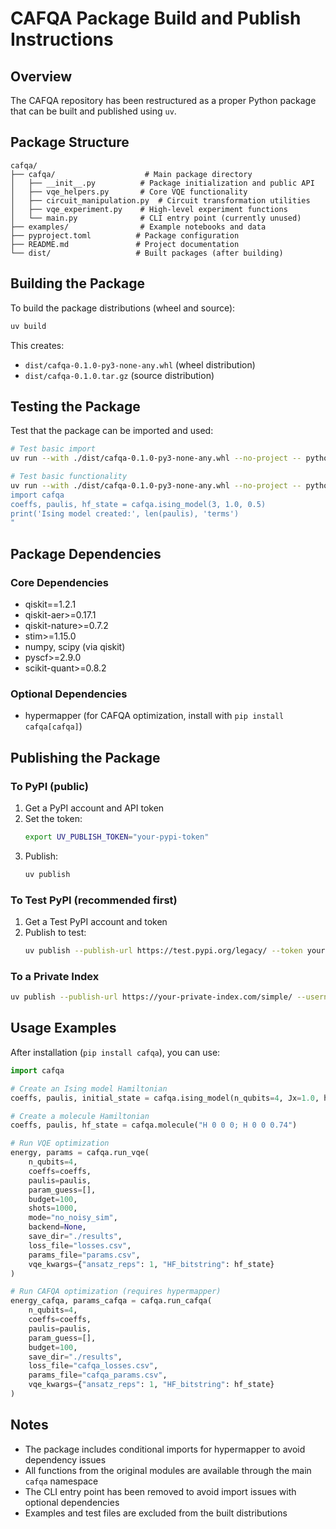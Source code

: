 # CAFQA Package Build and Publish Instructions

## Overview

The CAFQA repository has been restructured as a proper Python package that can be built and published using `uv`.

## Package Structure

```
cafqa/
├── cafqa/                    # Main package directory
│   ├── __init__.py          # Package initialization and public API
│   ├── vqe_helpers.py       # Core VQE functionality
│   ├── circuit_manipulation.py  # Circuit transformation utilities
│   ├── vqe_experiment.py    # High-level experiment functions
│   └── main.py              # CLI entry point (currently unused)
├── examples/                # Example notebooks and data
├── pyproject.toml          # Package configuration
├── README.md               # Project documentation
└── dist/                   # Built packages (after building)
```

## Building the Package

To build the package distributions (wheel and source):

```bash
uv build
```

This creates:
- `dist/cafqa-0.1.0-py3-none-any.whl` (wheel distribution)
- `dist/cafqa-0.1.0.tar.gz` (source distribution)

## Testing the Package

Test that the package can be imported and used:

```bash
# Test basic import
uv run --with ./dist/cafqa-0.1.0-py3-none-any.whl --no-project -- python -c "import cafqa; print('Import successful!')"

# Test basic functionality
uv run --with ./dist/cafqa-0.1.0-py3-none-any.whl --no-project -- python -c "
import cafqa
coeffs, paulis, hf_state = cafqa.ising_model(3, 1.0, 0.5)
print('Ising model created:', len(paulis), 'terms')
"
```

## Package Dependencies

### Core Dependencies
- qiskit==1.2.1
- qiskit-aer>=0.17.1
- qiskit-nature>=0.7.2
- stim>=1.15.0
- numpy, scipy (via qiskit)
- pyscf>=2.9.0
- scikit-quant>=0.8.2

### Optional Dependencies
- hypermapper (for CAFQA optimization, install with `pip install cafqa[cafqa]`)

## Publishing the Package

### To PyPI (public)

1. Get a PyPI account and API token
2. Set the token:
   ```bash
   export UV_PUBLISH_TOKEN="your-pypi-token"
   ```
3. Publish:
   ```bash
   uv publish
   ```

### To Test PyPI (recommended first)

1. Get a Test PyPI account and token
2. Publish to test:
   ```bash
   uv publish --publish-url https://test.pypi.org/legacy/ --token your-test-token
   ```

### To a Private Index

```bash
uv publish --publish-url https://your-private-index.com/simple/ --username your-user --password your-pass
```

## Usage Examples

After installation (`pip install cafqa`), you can use:

```python
import cafqa

# Create an Ising model Hamiltonian
coeffs, paulis, initial_state = cafqa.ising_model(n_qubits=4, Jx=1.0, h=0.5)

# Create a molecule Hamiltonian
coeffs, paulis, hf_state = cafqa.molecule("H 0 0 0; H 0 0 0.74")

# Run VQE optimization
energy, params = cafqa.run_vqe(
    n_qubits=4,
    coeffs=coeffs,
    paulis=paulis,
    param_guess=[],
    budget=100,
    shots=1000,
    mode="no_noisy_sim",
    backend=None,
    save_dir="./results",
    loss_file="losses.csv",
    params_file="params.csv",
    vqe_kwargs={"ansatz_reps": 1, "HF_bitstring": hf_state}
)

# Run CAFQA optimization (requires hypermapper)
energy_cafqa, params_cafqa = cafqa.run_cafqa(
    n_qubits=4,
    coeffs=coeffs,
    paulis=paulis,
    param_guess=[],
    budget=100,
    save_dir="./results",
    loss_file="cafqa_losses.csv", 
    params_file="cafqa_params.csv",
    vqe_kwargs={"ansatz_reps": 1, "HF_bitstring": hf_state}
)
```

## Notes

- The package includes conditional imports for hypermapper to avoid dependency issues
- All functions from the original modules are available through the main `cafqa` namespace
- The CLI entry point has been removed to avoid import issues with optional dependencies
- Examples and test files are excluded from the built distributions 